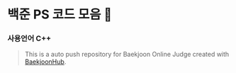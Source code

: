 # 백준 PS 코드 모음 👋

### 사용언어 C++

> This is a auto push repository for Baekjoon Online Judge created with [BaekjoonHub](https://github.com/BaekjoonHub/BaekjoonHub).
